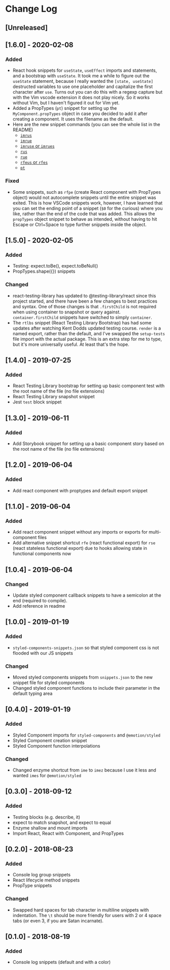 # Change Log

## [Unreleased]

## [1.6.0] - 2020-02-08
### Added
- React hook snippets for `useState`, `useEffect` imports and statements, and a bootstrap with `useState`. It took me a while to figure out the `useState` statement, because I really wanted the `[state, useState]` destructed variables to use one placeholder and capitalize the first character after `use`. Turns out you can do this with a regexp capture but with the Vim vscode extension it does not play nicely. So it works without Vim, but I haven't figured it out for Vim yet.
- Added a PropTypes (`pt`) snippet for setting up the `MyComponent.propTypes` object in case you decided to add it after creating a component. It uses the filename as the default.
- Here are the new snippet commands (you can see the whole list in the README)
  - [`imrus`](./README.md#imrus--import-react-usestate)
  - [`imrue`](./README.md#imrue--import-react-useeffect)
  - [`imruse` or `imrues`](./README.md#imruse-or-imrues--import-react-usestate-and-useeffect)
  - [`rus`](./README.md#rus--react-usestate-statement)
  - [`rue`](./README.md#rue--react-useeffect-statement)
  - [`rfeus` or `rfes`](./README.md#rfeus-or-rfes--react-component-with-export-after-and-usestate-setup)
  - [`pt`](./README.md#pt--proptypes-object)

### Fixed
- Some snippets, such as `rfpe` (create React component with PropTypes object) would not autocomplete snippets until the entire snippet was exited. This is how VSCode snippets work, however, I have learned that you can set the ending point of a snippet (`$0` for the curious) where you like, rather than the end of the code that was added. This allows the `propTypes` object snippet to behave as intended, without having to hit Escape or Ctrl+Space to type further snippets inside the object.

## [1.5.0] - 2020-02-05

### Added
- Testing: expect.toBe(), expect.toBeNull()
- PropTypes.shape({}) snippets

### Changed
- react-testing-library has updated to @testing-library/react since this project started, and there have been a few changes to best practices and syntax.
One of those changes is that `.firstChild` is not required when using container to snapshot or query against. `container.firstChild` snippets have switched to simply `container`. 
- The `rtlbs` snippet (React Testing Library Bootstrap) has had some updates after watching Kent Dodds updated testing course. `render` is a named export, rather than the default,
and I've swapped the `setup-tests` file import with the actual package. This is an extra step for me to type, but it's more universally useful. At least that's the hope.

## [1.4.0] - 2019-07-25

### Added
- React Testing Library bootstrap for setting up basic component test with the root name of the file (no file extensions)
- React Testing Library snapshot snippet
- Jest `test` block snippet

## [1.3.0] - 2019-06-11

### Added
- Add Storybook snippet for setting up a basic component story based on the root name of the file (no file extensions)

## [1.2.0] - 2019-06-04

### Added
- Add react component with proptypes and default export snippet

## [1.1.0] - 2019-06-04

### Added
- Add react component snippet without any imports or exports for multi-component files
- Add alternative snippet shortcut `rfe` (react functional export) for `rse` (react stateless functional export) due to hooks allowing state in functional components now

## [1.0.4] - 2019-06-04

### Changed

- Update styled component callback snippets to have a semicolon at the end (required to compile).
- Add reference in readme

## [1.0.0] - 2019-01-19

### Added

- `styled-components-snippets.json` so that styled component css is not flooded with our JS snippets

### Changed

- Moved styled components snippets from `snippets.json` to the new snippet file for styled components
- Changed styled component functions to include their parameter in the default typing area

## [0.4.0] - 2019-01-19

### Added

- Styled Component imports for `styled-components` and `@emotion/styled`
- Styled Component creation snippet
- Styled Component function interpolations

### Changed

- Changed enzyme shortcut from `ime` to `imez` because I use it less and wanted `imes` for `@emotion/styled`

## [0.3.0] - 2018-09-12

### Added

- Testing blocks (e.g. describe, it)
- expect to match snapshot, and expect to equal
- Enzyme shallow and mount imports
- Import React, React with Component, and PropTypes

## [0.2.0] - 2018-08-23

### Added

- Console log group snippets
- React lifecycle method snippets
- PropType snippets

### Changed

- Swapped hard spaces for tab character in multiline snippets with indentation. The `\t` should be more friendly for users with 2 or 4 space tabs (or even 3, if you are Satan incarnate).

## [0.1.0] - 2018-08-19

### Added

- Console log snippets (default and with a color)
